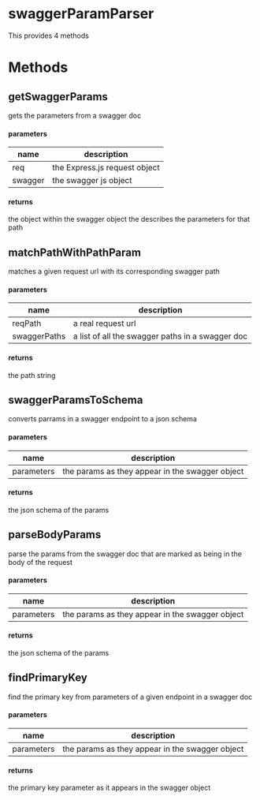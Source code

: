 # swaggerParamParser
This provides 4 methods

# Methods

## getSwaggerParams

gets the parameters from a swagger doc

#### parameters
| name | description |
| --- | --- |
| req | the Express.js request object |
| swagger | the swagger js object |

#### returns
the object within the swagger object the describes the parameters for that path

## matchPathWithPathParam

matches a given request url with its corresponding swagger path

#### parameters
| name | description |
| --- | --- |
| reqPath | a real request url |
| swaggerPaths | a list of all the swagger paths in a swagger doc |

#### returns
the path string

## swaggerParamsToSchema

converts parrams in a swagger endpoint to a json schema

#### parameters
| name | description |
| --- | --- |
| parameters | the params as they appear in the swagger object |

#### returns
the json schema of the params

## parseBodyParams

parse the params from the swagger doc that are marked as being in the body of the request

#### parameters
| name | description |
| --- | --- |
| parameters | the params as they appear in the swagger object |

#### returns
the json schema of the params

## findPrimaryKey

find the primary key from parameters of a given endpoint in a swagger doc

#### parameters
| name | description |
| --- | --- |
| parameters | the params as they appear in the swagger object |

#### returns
the primary key parameter as it appears in the swagger object
